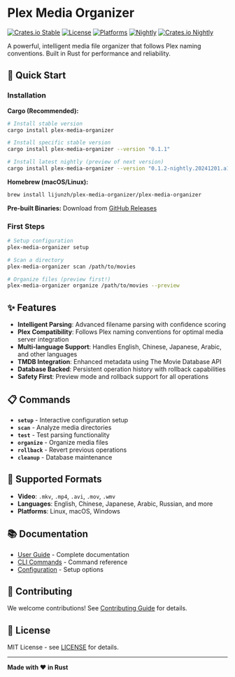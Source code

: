 # Plex Media Organizer

[![Crates.io Stable](https://img.shields.io/badge/crates.io-0.1.1-orange)](https://crates.io/crates/plex-media-organizer)
[![License](https://img.shields.io/github/license/lijunzh/plex-media-organizer)](https://github.com/lijunzh/plex-media-organizer/blob/main/LICENSE)
[![Platforms](https://img.shields.io/badge/platforms-linux%20%7C%20macos%20%7C%20windows-lightgrey)](https://github.com/lijunzh/plex-media-organizer/releases)
[![Nightly](https://img.shields.io/github/actions/workflow/status/lijunzh/plex-media-organizer/nightly.yml?label=nightly%20build)](https://github.com/lijunzh/plex-media-organizer/actions/workflows/nightly.yml)
[![Crates.io Nightly](https://img.shields.io/badge/crates.io-nightly-blue)](https://crates.io/crates/plex-media-organizer)

A powerful, intelligent media file organizer that follows Plex naming conventions. Built in Rust for performance and reliability.

## 🚀 Quick Start

### Installation

**Cargo (Recommended):**
```bash
# Install stable version
cargo install plex-media-organizer

# Install specific stable version
cargo install plex-media-organizer --version "0.1.1"

# Install latest nightly (preview of next version)
cargo install plex-media-organizer --version "0.1.2-nightly.20241201.a1b2c3d"
```

**Homebrew (macOS/Linux):**
```bash
brew install lijunzh/plex-media-organizer/plex-media-organizer
```

**Pre-built Binaries:**
Download from [GitHub Releases](https://github.com/lijunzh/plex-media-organizer/releases)

### First Steps

```bash
# Setup configuration
plex-media-organizer setup

# Scan a directory
plex-media-organizer scan /path/to/movies

# Organize files (preview first!)
plex-media-organizer organize /path/to/movies --preview
```

## ✨ Features

- **Intelligent Parsing**: Advanced filename parsing with confidence scoring
- **Plex Compatibility**: Follows Plex naming conventions for optimal media server integration
- **Multi-language Support**: Handles English, Chinese, Japanese, Arabic, and other languages
- **TMDB Integration**: Enhanced metadata using The Movie Database API
- **Database Backed**: Persistent operation history with rollback capabilities
- **Safety First**: Preview mode and rollback support for all operations

## 📋 Commands

- **`setup`** - Interactive configuration setup
- **`scan`** - Analyze media directories
- **`test`** - Test parsing functionality
- **`organize`** - Organize media files
- **`rollback`** - Revert previous operations
- **`cleanup`** - Database maintenance

## 📁 Supported Formats

- **Video**: `.mkv`, `.mp4`, `.avi`, `.mov`, `.wmv`
- **Languages**: English, Chinese, Japanese, Arabic, Russian, and more
- **Platforms**: Linux, macOS, Windows

## 📚 Documentation

- [User Guide](docs/user-guide/) - Complete documentation
- [CLI Commands](docs/user-guide/cli-commands.md) - Command reference
- [Configuration](docs/user-guide/configuration.md) - Setup options

## 🤝 Contributing

We welcome contributions! See [Contributing Guide](CONTRIBUTING.md) for details.

## 📝 License

MIT License - see [LICENSE](LICENSE) for details.

---

**Made with ❤️ in Rust**
